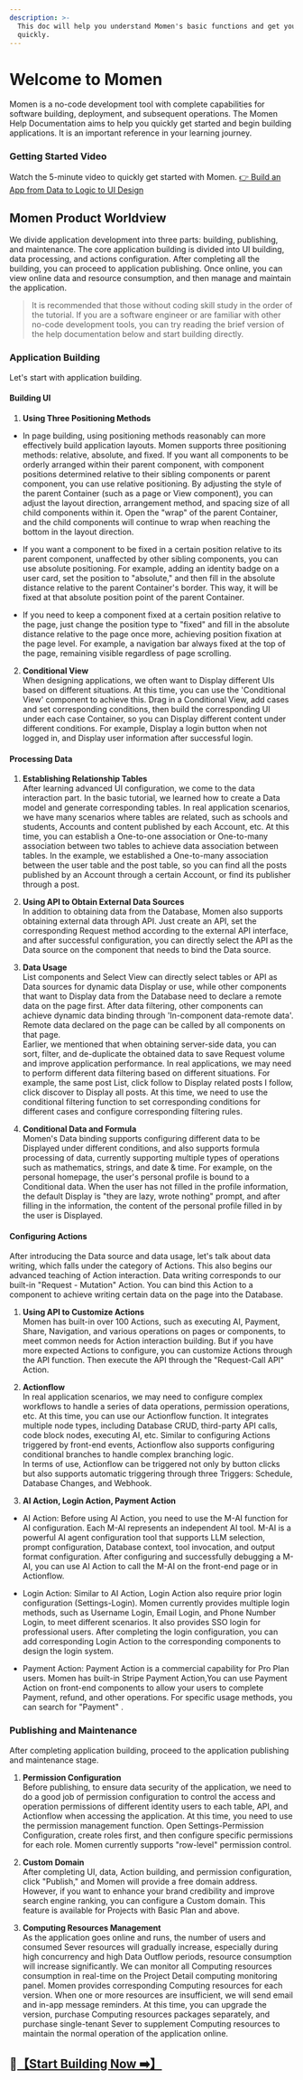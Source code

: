```yaml
---
description: >-
  This doc will help you understand Momen's basic functions and get your started
  quickly.
---
```


# Welcome to Momen
Momen is a no-code development tool with complete capabilities for software building, deployment, and subsequent operations. The Momen Help Documentation aims to help you quickly get started and begin building applications. It is an important reference in your learning journey.

### Getting Started Video
Watch the 5-minute video to quickly get started with Momen. [👉 Build an App from Data to Logic to UI Design](https://www.youtube.com/watch?v=73-cLQWTWMk&t=33s&ab_channel=Momen)


## Momen Product Worldview 
We divide application development into three parts: building, publishing, and maintenance. The core application building is divided into UI building, data processing, and actions configuration. After completing all the building, you can proceed to application publishing. Once online, you can view online data and resource consumption, and then manage and maintain the application.
> It is recommended that those without coding skill study in the order of the tutorial. If you are a software engineer or are familiar with other no-code development tools, you can try reading the brief version of the help documentation below and start building directly.

### Application Building
Let's start with application building.
#### Building UI
1. **Using Three Positioning Methods**
* In page building, using positioning methods reasonably can more effectively build application layouts. Momen supports three positioning methods: relative, absolute, and fixed. If you want all components to be orderly arranged within their parent component, with component positions determined relative to their sibling components or parent component, you can use relative positioning. By adjusting the style of the parent Container (such as a page or View component), you can adjust the layout direction, arrangement method, and spacing size of all child components within it. Open the "wrap" of the parent Container, and the child components will continue to wrap when reaching the bottom in the layout direction.
  
* If you want a component to be fixed in a certain position relative to its parent component, unaffected by other sibling components, you can use absolute positioning. For example, adding an identity badge on a user card, set the position to "absolute," and then fill in the absolute distance relative to the parent Container's border. This way, it will be fixed at that absolute position point of the parent Container.
* If you need to keep a component fixed at a certain position relative to the page, just change the position type to "fixed" and fill in the absolute distance relative to the page once more, achieving position fixation at the page level. For example, a navigation bar always fixed at the top of the page, remaining visible regardless of page scrolling.
2. **Conditional View**   
When designing applications, we often want to Display different UIs based on different situations. At this time, you can use the 'Conditional View' component to achieve this. Drag in a Conditional View, add cases and set corresponding conditions, then build the corresponding UI under each case Container, so you can Display different content under different conditions. For example, Display a login button when not logged in, and Display user information after successful login.


#### Processing Data

1. **Establishing Relationship Tables**     
After learning advanced UI configuration, we come to the data interaction part. In the basic tutorial, we learned how to create a Data model and generate corresponding tables. In real application scenarios, we have many scenarios where tables are related, such as schools and students, Accounts and content published by each Account, etc. At this time, you can establish a One-to-one association or One-to-many association between two tables to achieve data association between tables. In the example, we established a One-to-many association between the user table and the post table, so you can find all the posts published by an Account through a certain Account, or find its publisher through a post.

2. **Using API to Obtain External Data Sources**    
In addition to obtaining data from the Database, Momen also supports obtaining external data through API. Just create an API, set the corresponding Request method according to the external API interface, and after successful configuration, you can directly select the API as the Data source on the component that needs to bind the Data source.

3. **Data Usage**     
List components and Select View can directly select tables or API as Data sources for dynamic data Display or use, while other components that want to Display data from the Database need to declare a remote data on the page first. After data filtering, other components can achieve dynamic data binding through 'In-component data-remote data'. Remote data declared on the page can be called by all components on that page.      
Earlier, we mentioned that when obtaining server-side data, you can sort, filter, and de-duplicate the obtained data to save Request volume and improve application performance. In real applications, we may need to perform different data filtering based on different situations. For example, the same post List, click follow to Display related posts I follow, click discover to Display all posts. At this time, we need to use the conditional filtering function to set corresponding conditions for different cases and configure corresponding filtering rules.

3. **Conditional Data and Formula**   
Momen's Data binding supports configuring different data to be Displayed under different conditions, and also supports formula processing of data, currently supporting multiple types of operations such as mathematics, strings, and date & time. For example, on the personal homepage, the user's personal profile is bound to a Conditional data. When the user has not filled in the profile information, the default Display is "they are lazy, wrote nothing" prompt, and after filling in the information, the content of the personal profile filled in by the user is Displayed.

#### Configuring Actions
After introducing the Data source and data usage, let's talk about data writing, which falls under the category of Actions. This also begins our advanced teaching of Action interaction. Data writing corresponds to our built-in "Request - Mutation" Action. You can bind this Action to a component to achieve writing certain data on the page into the Database.

1. **Using API to Customize Actions**    
Momen has built-in over 100 Actions, such as executing AI, Payment, Share, Navigation, and various operations on pages or components, to meet common needs for Action interaction building. But if you have more expected Actions to configure, you can customize Actions through the API function. Then execute the API through the "Request-Call API" Action. 

1. **Actionflow**      
In real application scenarios, we may need to configure complex workflows to handle a series of data operations, permission operations, etc. At this time, you can use our Actionflow function. It integrates multiple node types, including Database CRUD, third-party API calls, code block nodes, executing AI, etc. Similar to configuring Actions triggered by front-end events, Actionflow also supports configuring conditional branches to handle complex branching logic.       
In terms of use, Actionflow can be triggered not only by button clicks but also supports automatic triggering through three Triggers: Schedule, Database Changes, and Webhook.

1. **AI Action, Login Action, Payment Action**
  -  AI Action: Before using AI Action, you need to use the M-AI function for AI configuration. Each M-AI represents an independent AI tool. M-AI is a powerful AI agent configuration tool that supports LLM selection, prompt configuration, Database context, tool invocation, and output format configuration. After configuring and successfully debugging a M-AI, you can use AI Action to call the M-AI on the front-end page or in Actionflow.

  -  Login Action: Similar to AI Action, Login Action also require prior login configuration (Settings-Login). Momen currently provides multiple login methods, such as Username Login, Email Login, and Phone Number Login, to meet different scenarios. It also provides SSO login for professional users. After completing the login configuration, you can add corresponding Login Action to the corresponding components to design the login system.

  -  Payment Action: Payment Action is a commercial capability for Pro Plan users. Momen has built-in Stripe Payment Action,You can use Payment Action on front-end components to allow your users to complete Payment, refund, and other operations. For specific usage methods, you can search for "Payment" .



### Publishing and Maintenance
After completing application building, proceed to the application publishing and maintenance stage.
1. **Permission Configuration**     
Before publishing, to ensure data security of the application, we need to do a good job of permission configuration to control the access and operation permissions of different identity users to each table, API, and Actionflow when accessing the application. At this time, you need to use the permission management function. Open Settings-Permission Configuration, create roles first, and then configure specific permissions for each role. Momen currently supports "row-level" permission control.

2. **Custom Domain**    
After completing UI, data, Action building, and permission configuration, click "Publish," and Momen will provide a free domain address. However, if you want to enhance your brand credibility and improve search engine ranking, you can configure a Custom domain. This feature is available for Projects with Basic Plan and above.

3. **Computing Resources Management**          
As the application goes online and runs, the number of users and consumed Sever resources will gradually increase, especially during high concurrency and high Data Outflow periods, resource consumption will increase significantly. We can monitor all Computing resources consumption in real-time on the Project Detail computing monitoring panel. Momen provides corresponding Computing resources for each version. When one or more resources are insufficient, we will send  email and in-app message reminders. At this time, you can upgrade the version, purchase Computing resources packages separately, and purchase single-tenant Sever to supplement Computing resources to maintain the normal operation of the application online.
## 🥳[【Start Building Now ➡️】](https://momen.app)